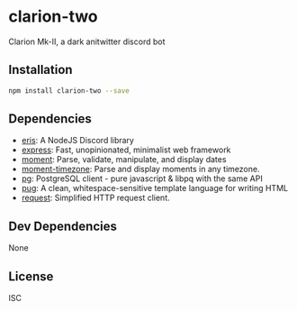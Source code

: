 ﻿# clarion-two 

Clarion Mk-II, a dark anitwitter discord bot

## Installation

```sh
npm install clarion-two --save
```



## Dependencies

- [eris](https://github.com/abalabahaha/eris): A NodeJS Discord library
- [express](https://github.com/expressjs/express): Fast, unopinionated, minimalist web framework
- [moment](https://github.com/moment/moment): Parse, validate, manipulate, and display dates
- [moment-timezone](https://github.com/moment/moment-timezone): Parse and display moments in any timezone.
- [pg](https://github.com/brianc/node-postgres): PostgreSQL client - pure javascript &amp; libpq with the same API
- [pug](https://github.com/pugjs/pug): A clean, whitespace-sensitive template language for writing HTML
- [request](https://github.com/request/request): Simplified HTTP request client.

## Dev Dependencies


None

## License

ISC

